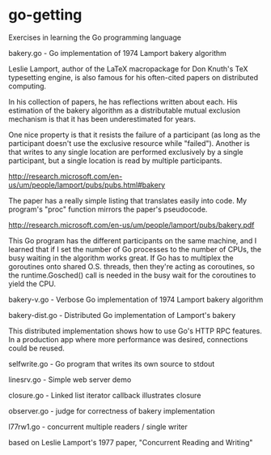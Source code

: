 go-getting
==========

Exercises in learning the Go programming language


bakery.go - Go implementation of 1974 Lamport bakery algorithm

  Leslie Lamport, author of the LaTeX macropackage for Don Knuth's TeX
  typesetting engine, is also famous for his often-cited papers on
  distributed computing.

  In his collection of papers, he has reflections written about each.
  His estimation of the bakery algorithm as a distributable mutual
  exclusion mechanism is that it has been underestimated for years.

  One nice property is that it resists the failure of a participant
  (as long as the participant doesn't use the exclusive resource while
  "failed").  Another is that writes to any single location are
  performed exclusively by a single participant, but a single location
  is read by multiple participants.

  http://research.microsoft.com/en-us/um/people/lamport/pubs/pubs.html#bakery

  The paper has a really simple listing that translates easily into
  code.  My program's "proc" function mirrors the paper's pseudocode.

  http://research.microsoft.com/en-us/um/people/lamport/pubs/bakery.pdf

  This Go program has the different participants on the same machine,
  and I learned that if I set the number of Go processes to the number
  of CPUs, the busy waiting in the algorithm works great.  If Go has
  to multiplex the goroutines onto shared O.S. threads, then they're
  acting as coroutines, so the runtime.Gosched() call is needed in the
  busy wait for the coroutines to yield the CPU.

bakery-v.go - Verbose Go implementation of 1974 Lamport bakery algorithm

bakery-dist.go - Distributed Go implementation of Lamport's bakery

  This distributed implementation shows how to use Go's HTTP
  RPC features.  In a production app where more performance was
  desired, connections could be reused.

selfwrite.go - Go program that writes its own source to stdout

linesrv.go - Simple web server demo

closure.go - Linked list iterator callback illustrates closure

observer.go - judge for correctness of bakery implementation

l77rw1.go - concurrent multiple readers / single writer

  based on Leslie Lamport's 1977 paper, "Concurrent Reading and Writing"
